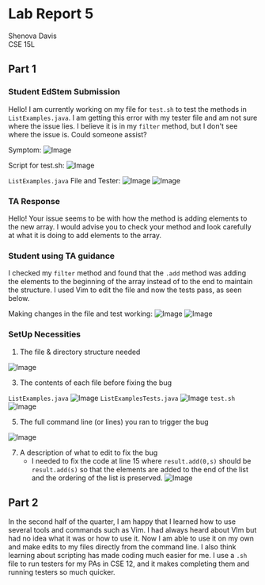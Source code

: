# Lab Report 5

Shenova Davis  
CSE 15L

## Part 1 

### Student EdStem Submission 

Hello! I am currently working on my file for `test.sh` to test the methods in `ListExamples.java`. I am getting this error with my tester file and am not sure where the issue lies. I believe it is in my `filter` method, but I don't see where the issue is. Could someone assist?

Symptom: 
![Image](testFail.jpeg) 

Script for test.sh:
![Image](test.shfile.jpeg) 

`ListExamples.java` File and Tester: 
![Image](beforeChange.jpeg) 
![Image](testerFile.jpeg) 

### TA Response

Hello! Your issue seems to be with how the method is adding elements to the new array. I would advise you to check your method and look carefully at what it is doing to add elements to the array. 

### Student using TA guidance

I checked my `filter` method and found that the `.add` method was adding the elements to the beginning of the array instead of to the end to maintain the structure. I used Vim to edit the file and now the tests pass, as seen below. 

Making changes in the file and test working:
![Image](makingChange.jpeg) 
![Image](testWorkings.jpeg) 

### SetUp Necessities

1. The file & directory structure needed
   
![Image](filestructure.jpeg)

3. The contents of each file before fixing the bug

`ListExamples.java`
![Image](beforeChange.jpeg) 
`ListExamplesTests.java`
![Image](testerFile.jpeg)
`test.sh`
![Image](test.shfile.jpeg) 

5. The full command line (or lines) you ran to trigger the bug
   
![Image](testFail.jpeg) 

7. A description of what to edit to fix the bug
   - I needed to fix the code at line 15 where `result.add(0,s)` should be `result.add(s)` so that the elements are added to the end of the list and the ordering of the list is preserved.
![Image](makingChange.jpeg) 

## Part 2

In the second half of the quarter, I am happy that I learned how to use several tools and commands such as Vim. I had always heard about VIm but had no idea what it was or how to use it. Now I am able to use it on my own and make edits to my files directly from the command line. I also think learning about scripting has made coding much easier for me. I use a `.sh` file to run testers for my PAs in CSE 12, and it makes completing them and running testers so much quicker. 
